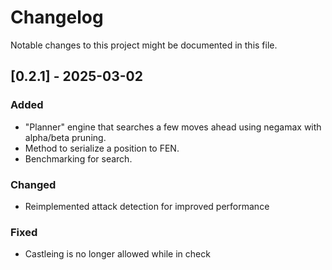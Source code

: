 # Changelog
Notable changes to this project might be documented in this file.

## [0.2.1] - 2025-03-02

### Added

- "Planner" engine that searches a few moves ahead using negamax with alpha/beta pruning.
- Method to serialize a position to FEN.
- Benchmarking for search.

### Changed

- Reimplemented attack detection for improved performance

### Fixed

- Castleing is no longer allowed while in check


